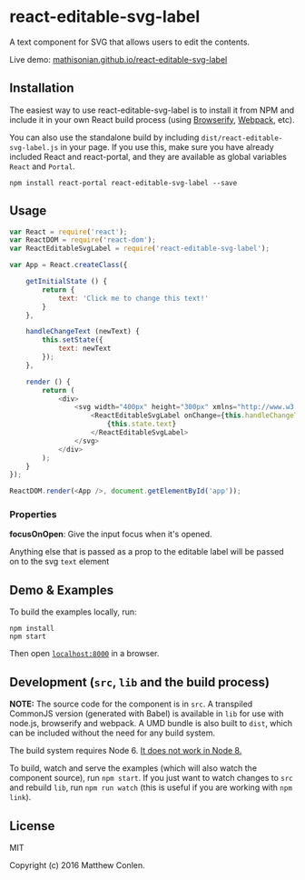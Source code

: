 # react-editable-svg-label

A text component for SVG that allows users to edit the contents.

Live demo: [mathisonian.github.io/react-editable-svg-label](http://mathisonian.github.io/react-editable-svg-label/)


## Installation

The easiest way to use react-editable-svg-label is to install it from NPM and include it in your own React build process (using [Browserify](http://browserify.org), [Webpack](http://webpack.github.io/), etc).

You can also use the standalone build by including `dist/react-editable-svg-label.js` in your page. If you use this, make sure you have already included React and react-portal, and they are available as global variables `React` and `Portal`.

```
npm install react-portal react-editable-svg-label --save
```


## Usage

```js
var React = require('react');
var ReactDOM = require('react-dom');
var ReactEditableSvgLabel = require('react-editable-svg-label');

var App = React.createClass({

	getInitialState () {
		return {
			text: 'Click me to change this text!'
		}
	},

	handleChangeText (newText) {
		this.setState({
			text: newText
		});
	},

	render () {
		return (
			<div>
				<svg width="400px" height="300px" xmlns="http://www.w3.org/2000/svg">
					<ReactEditableSvgLabel onChange={this.handleChangeText} x={10} y={100}>
						{this.state.text}
					</ReactEditableSvgLabel>
				</svg>
			</div>
		);
	}
});

ReactDOM.render(<App />, document.getElementById('app'));
```

### Properties

**focusOnOpen**: Give the input focus when it's opened.

Anything else that is passed as a prop to the editable label will be passed on
to the svg `text` element


## Demo & Examples


To build the examples locally, run:

```
npm install
npm start
```

Then open [`localhost:8000`](http://localhost:8000) in a browser.


## Development (`src`, `lib` and the build process)

**NOTE:** The source code for the component is in `src`. A transpiled CommonJS version (generated with Babel) is available in `lib` for use with node.js, browserify and webpack. A UMD bundle is also built to `dist`, which can be included without the need for any build system.

The build system requires Node 6. [It does not work in Node 8.][issue]

To build, watch and serve the examples (which will also watch the component source), run `npm start`. If you just want to watch changes to `src` and rebuild `lib`, run `npm run watch` (this is useful if you are working with `npm link`).

[issue]: https://github.com/JedWatson/react-component-gulp-tasks/issues/31

## License

MIT

Copyright (c) 2016 Matthew Conlen.
